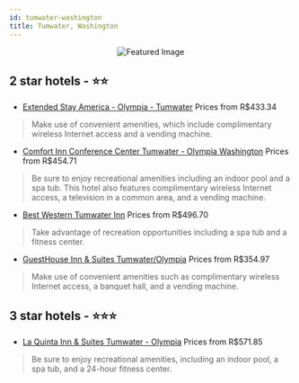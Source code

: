```yaml
---
id: tumwater-washington
title: Tumwater, Washington
---
```


<center><img src="https://i.travelapi.com/hotels/1000000/580000/573900/573814/746b86fc_z.jpg" alt="Featured Image" /></center>


##  2 star hotels - ⭐️⭐️

-    [Extended Stay America - Olympia - Tumwater](https://us.hurb.com/hotels/tumwater/extended-stay-america-olympia-tumwater-JNP-JP185314?cmp=18055) Prices from R$433.34
   > Make use of convenient amenities, which include complimentary wireless Internet access and a vending machine.
-    [Comfort Inn Conference Center Tumwater - Olympia Washington](https://us.hurb.com/hotels/tumwater/comfort-inn-conference-center-tumwater-olympia-washington-JNP-JP234022?cmp=18055) Prices from R$454.71
   > Be sure to enjoy recreational amenities including an indoor pool and a spa tub. This hotel also features complimentary wireless Internet access, a television in a common area, and a vending machine.
-    [Best Western Tumwater Inn](https://us.hurb.com/hotels/tumwater/best-western-tumwater-inn-JNP-JP088603?cmp=18055) Prices from R$496.70
   > Take advantage of recreation opportunities including a spa tub and a fitness center.
-    [GuestHouse Inn & Suites Tumwater/Olympia](https://us.hurb.com/hotels/tumwater/guesthouse-inn-suites-tumwater-olympia-JNP-JP644558?cmp=18055) Prices from R$354.97
   > Make use of convenient amenities such as complimentary wireless Internet access, a banquet hall, and a vending machine.

##  3 star hotels - ⭐️⭐️⭐️

-    [La Quinta Inn & Suites Tumwater - Olympia](https://us.hurb.com/hotels/tumwater/la-quinta-inn-suites-tumwater-olympia-JNP-JP227472?cmp=18055) Prices from R$571.85
   > Be sure to enjoy recreational amenities, including an indoor pool, a spa tub, and a 24-hour fitness center.
